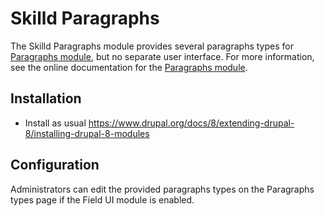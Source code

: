 # Skilld Paragraphs

The Skilld Paragraphs module provides several paragraphs types for [Paragraphs module](https://www.drupal.org/project/paragraphs), but no separate user interface.
For more information, see the online documentation for the [Paragraphs module](https://www.drupal.org/docs/8/modules/paragraphs).

## Installation

- Install as usual
https://www.drupal.org/docs/8/extending-drupal-8/installing-drupal-8-modules

## Configuration

Administrators can edit the provided paragraphs types on the Paragraphs types page if the Field UI module is enabled.